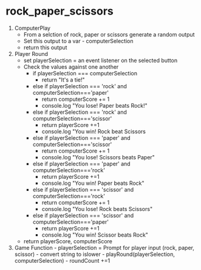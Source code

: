 # rock_paper_scissors

1. ComputerPlay
    - From a selction of rock, paper or scissors generate a random output
    - Set this output to a var - computerSelection
    - return this output
2. Player Round
    - set playerSelection = an event listener on the selected button
    - Check the values against one another
        - if playerSelection === computerSelection
            - return "It's a tie!"
        - else if playerSelection === 'rock' and computerSelection==='paper'
            - return computerScore += 1
            - console.log "You lose! Paper beats Rock!"
        - else if playerSelection === 'rock' and computerSelection==='scissor'
            - return playerScore +=1
            - console.log "You win! Rock beat Scissors
        - else if playerSelection === 'paper' and computerSelection==='scissor'
            - return computerScore += 1
            - console.log "You lose! Scissors beats Paper"
        - else if playerSelection === 'paper' and computerSelection==='rock'
            - return playerScore +=1
            - console.log "You win! Paper beats Rock"
        - else if playerSelection === 'scissor' and computerSelection==='rock'
            - return computerScore += 1
            - console.log "You lose! Rock beats Scissors"
        - else if playerSelection === 'scissor' and computerSelection==='paper'
            - return playerScore +=1
            - console.log "You win! Scissor beats Rock"
    - return playerScore, computerScore      
4. Game Function
        - playerSelection = Prompt for player input (rock, paper, scissor)
            - convert string to islower
        - playRound(playerSelection, computerSelection)
        - roundCount +=1
    